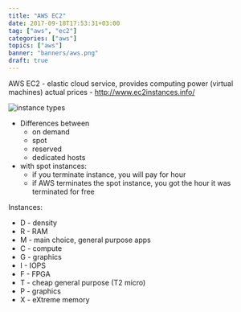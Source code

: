 ```yaml
---
title: "AWS EC2"
date: 2017-09-18T17:53:31+03:00
tag: ["aws", "ec2"]
categories: ["aws"]
topics: ["aws"]
banner: "banners/aws.png"
draft: true
---
```


AWS EC2 - elastic cloud service, provides computing power (virtual machines)
actual prices - http://www.ec2instances.info/


![instance types](/aws-ec2-instance-types.png)

* Differences between
  * on demand
  * spot
  * reserved
  * dedicated hosts
* with spot instances:
  * if you terminate instance, you will pay for hour
  * if AWS terminates the spot instance, you got the hour it was terminated for free


Instances:

* D - density
* R - RAM
* M - main choice, general purpose apps
* C - compute
* G - graphics
* I - IOPS
* F - FPGA
* T - cheap general purpose (T2 micro)
* P - graphics
* X - eXtreme memory
